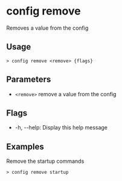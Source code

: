 # config remove
Removes a value from the config

## Usage
```shell
> config remove <remove> {flags} 
 ```

## Parameters
* `<remove>` remove a value from the config

## Flags
* -h, --help: Display this help message

## Examples
  Remove the startup commands
```shell
> config remove startup
 ```

